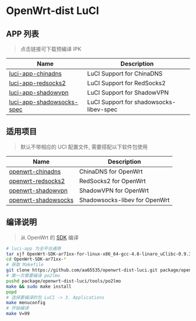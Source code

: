 OpenWrt-dist LuCI
===

APP 列表
---
 > 点击链接可下载预编译 IPK  

 Name                           | Description
 -------------------------------|-----------------------------------------------
 [luci-app-chinadns][1]         | LuCI Support for ChinaDNS
 [luci-app-redsocks2][3]        | LuCI Support for RedSocks2
 [luci-app-shadowvpn][2]        | LuCI Support for ShadowVPN
 [luci-app-shadowsocks-spec][0] | LuCI Support for shadowsocks-libev-spec

适用项目
---
 > 默认不带相应的 UCI 配置文件, 需要搭配以下软件包使用  

 Name                     | Description
 -------------------------|-----------------------------------
 [openwrt-chinadns][5]    | ChinaDNS for OpenWrt
 [openwrt-redsocks2][R]   | RedSocks2 for OpenWrt
 [openwrt-shadowvpn][8]   | ShadowVPN for OpenWrt
 [openwrt-shadowsocks][7] | Shadowsocks-libev for OpenWrt

编译说明
---
 > 从 OpenWrt 的 [SDK][S] 编译  

```bash
# luci-app 为全平台通用
tar xjf OpenWrt-SDK-ar71xx-for-linux-x86_64-gcc-4.8-linaro_uClibc-0.9.33.2.tar.bz2
cd OpenWrt-SDK-ar71xx-*
# 获取 Makefile
git clone https://github.com/aa65535/openwrt-dist-luci.git package/openwrt-dist-luci
# 第一次需要编译 po2lmo
pushd package/openwrt-dist-luci/tools/po2lmo
make && sudo make install
popd
# 选择要编译的包 LuCI -> 3. Applications
make menuconfig
# 开始编译
make V=99
```


  [0]: http://sourceforge.net/projects/openwrt-dist/files/luci-app/shadowsocks-spec/
  [1]: http://sourceforge.net/projects/openwrt-dist/files/luci-app/chinadns/
  [2]: http://sourceforge.net/projects/openwrt-dist/files/luci-app/shadowvpn/
  [3]: http://sourceforge.net/projects/openwrt-dist/files/luci-app/redsocks2/
  [5]: https://github.com/aa65535/openwrt-chinadns
  [7]: https://github.com/shadowsocks/openwrt-shadowsocks
  [8]: https://github.com/aa65535/openwrt-shadowvpn
  [R]: https://github.com/aa65535/openwrt-redsocks2
  [S]: http://wiki.openwrt.org/doc/howto/obtain.firmware.sdk
